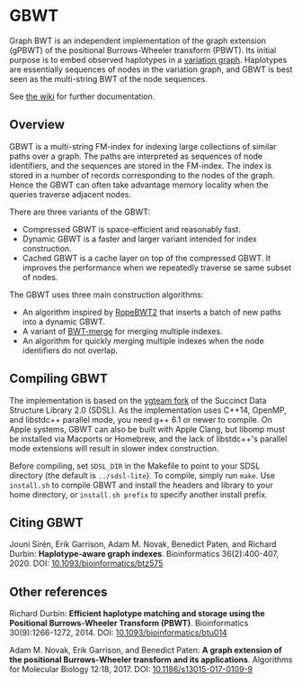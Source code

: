 # GBWT

Graph BWT is an independent implementation of the graph extension (gPBWT) of the positional Burrows-Wheeler transform (PBWT). Its initial purpose is to embed observed haplotypes in a [variation graph](https://github.com/vgteam/vg).
Haplotypes are essentially sequences of nodes in the variation graph, and GBWT is best seen as the multi-string BWT of the node sequences.

See [the wiki](https://github.com/jltsiren/gbwt/wiki) for further documentation.

## Overview

GBWT is a multi-string FM-index for indexing large collections of similar paths over a graph. The paths are interpreted as sequences of node identifiers, and the sequences are stored in the FM-index. The index is stored in a number of records corresponding to the nodes of the graph. Hence the GBWT can often take advantage memory locality when the queries traverse adjacent nodes.

There are three variants of the GBWT:

* Compressed GBWT is space-efficient and reasonably fast.
* Dynamic GBWT is a faster and larger variant intended for index construction.
* Cached GBWT is a cache layer on top of the compressed GBWT. It improves the performance when we repeatedly traverse se same subset of nodes.

The GBWT uses three main construction algorithms:

* An algorithm inspired by [RopeBWT2](https://github.com/lh3/ropebwt2) that inserts a batch of new paths into a dynamic GBWT.
* A variant of [BWT-merge](https://github.com/jltsiren/bwt-merge) for merging multiple indexes.
* An algorithm for quickly merging multiple indexes when the node identifiers do not overlap.

## Compiling GBWT

The implementation is based on the [vgteam fork](https://github.com/vgteam/sdsl-lite) of the Succinct Data Structure Library 2.0 (SDSL). As the implementation uses C++14, OpenMP, and libstdc++ parallel mode, you need g++ 6.1 or newer to compile. On Apple systems, GBWT can also be built with Apple Clang, but libomp must be installed via Macports or Homebrew, and the lack of libstdc++'s parallel mode extensions will result in slower index construction.

Before compiling, set `SDSL_DIR` in the Makefile to point to your SDSL directory (the default is `../sdsl-lite`). To compile, simply run `make`. Use `install.sh` to compile GBWT and install the headers and library to your home directory, or `install.sh prefix` to specify another install prefix.

## Citing GBWT

Jouni Sirén, Erik Garrison, Adam M. Novak, Benedict Paten, and Richard Durbin: **Haplotype-aware graph indexes**.
Bioinformatics 36(2):400-407, 2020.
DOI: [10.1093/bioinformatics/btz575](https://doi.org/10.1093/bioinformatics/btz575)

## Other references

Richard Durbin: **Efficient haplotype matching and storage using the Positional Burrows-Wheeler Transform (PBWT)**.
Bioinformatics 30(9):1266-1272, 2014.
DOI: [10.1093/bioinformatics/btu014](https://doi.org/10.1093/bioinformatics/btu014)

Adam M. Novak, Erik Garrison, and Benedict Paten: **A graph extension of the positional Burrows-Wheeler transform and its applications**.
Algorithms for Molecular Biology 12:18, 2017.
DOI: [10.1186/s13015-017-0109-9](https://doi.org/10.1186/s13015-017-0109-9)

